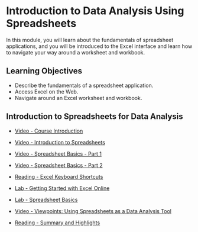 # Introduction to Data Analysis Using Spreadsheets

In this module, you will learn about the fundamentals of spreadsheet applications, and you will be introduced to the Excel interface and learn how to navigate your way around a worksheet and workbook.

## Learning Objectives

- Describe the fundamentals of a spreadsheet application.
- Access Excel on the Web.
- Navigate around an Excel worksheet and workbook.

## Introduction to Spreadsheets for Data Analysis

- [Video - Course Introduction](https://www.coursera.org/learn/excel-basics-data-analysis-ibm/lecture/kliGL/course-introduction)

- [Video - Introduction to Spreadsheets](https://www.coursera.org/learn/excel-basics-data-analysis-ibm/lecture/MGZNd/introduction-to-spreadsheets)

- [Video - Spreadsheet Basics - Part 1](https://www.coursera.org/learn/excel-basics-data-analysis-ibm/lecture/nc4uO/spreadsheet-basics-part-1)

- [Video - Spreadsheet Basics - Part 2](https://www.coursera.org/learn/excel-basics-data-analysis-ibm/lecture/wQ5nF/spreadsheet-basics-part-2)

- [Reading - Excel Keyboard Shortcuts](https://cf-courses-data.s3.us.cloud-object-storage.appdomain.cloud/IBMDeveloperSkillsNetwork-DA0130EN-SkillsNetwork/Hands-on%20Labs/Reading%20-%20Excel%20Keyboard%20Shortcuts/instructions.md.html?origin=www.coursera.org)

- [Lab - Getting Started with Excel Online](https://cf-courses-data.s3.us.cloud-object-storage.appdomain.cloud/IBMDeveloperSkillsNetwork-DA0130EN-SkillsNetwork/Hands-on%20Labs/Lab%201%20-%20Access%20to%20the%20environment%20-%20Excel%20for%20the%20web/instructions.md.html?origin=www.coursera.org)

- [Lab - Spreadsheet Basics](https://cf-courses-data.s3.us.cloud-object-storage.appdomain.cloud/IBMDeveloperSkillsNetwork-DA0130EN-SkillsNetwork/Hands-on%20Labs/Lab%202%20-%20Spreadsheet%20basics/instructions.md.html?origin=www.coursera.org)

- [Video - Viewpoints: Using Spreadsheets as a Data Analysis Tool](https://www.coursera.org/learn/excel-basics-data-analysis-ibm/lecture/F0NJg/viewpoints-using-spreadsheets-as-a-data-analysis-tool)

- [Reading - Summary and Highlights](https://www.coursera.org/learn/excel-basics-data-analysis-ibm/supplement/UGE9L/summary-and-highlights)